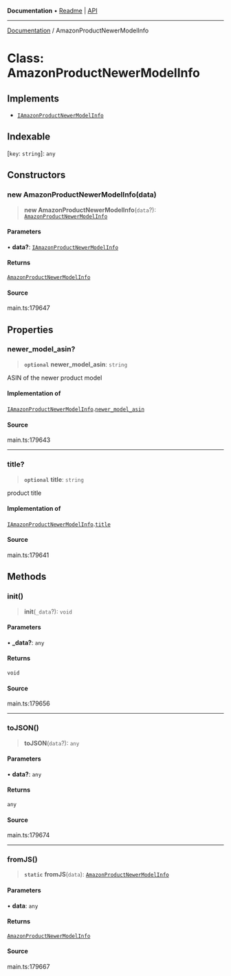 **Documentation** • [Readme](../README.md) \| [API](../globals.md)

***

[Documentation](../README.md) / AmazonProductNewerModelInfo

# Class: AmazonProductNewerModelInfo

## Implements

- [`IAmazonProductNewerModelInfo`](../interfaces/IAmazonProductNewerModelInfo.md)

## Indexable

 \[`key`: `string`\]: `any`

## Constructors

### new AmazonProductNewerModelInfo(data)

> **new AmazonProductNewerModelInfo**(`data`?): [`AmazonProductNewerModelInfo`](AmazonProductNewerModelInfo.md)

#### Parameters

• **data?**: [`IAmazonProductNewerModelInfo`](../interfaces/IAmazonProductNewerModelInfo.md)

#### Returns

[`AmazonProductNewerModelInfo`](AmazonProductNewerModelInfo.md)

#### Source

main.ts:179647

## Properties

### newer\_model\_asin?

> **`optional`** **newer\_model\_asin**: `string`

ASIN of the newer product model

#### Implementation of

[`IAmazonProductNewerModelInfo`](../interfaces/IAmazonProductNewerModelInfo.md).[`newer_model_asin`](../interfaces/IAmazonProductNewerModelInfo.md#newer_model_asin)

#### Source

main.ts:179643

***

### title?

> **`optional`** **title**: `string`

product title

#### Implementation of

[`IAmazonProductNewerModelInfo`](../interfaces/IAmazonProductNewerModelInfo.md).[`title`](../interfaces/IAmazonProductNewerModelInfo.md#title)

#### Source

main.ts:179641

## Methods

### init()

> **init**(`_data`?): `void`

#### Parameters

• **\_data?**: `any`

#### Returns

`void`

#### Source

main.ts:179656

***

### toJSON()

> **toJSON**(`data`?): `any`

#### Parameters

• **data?**: `any`

#### Returns

`any`

#### Source

main.ts:179674

***

### fromJS()

> **`static`** **fromJS**(`data`): [`AmazonProductNewerModelInfo`](AmazonProductNewerModelInfo.md)

#### Parameters

• **data**: `any`

#### Returns

[`AmazonProductNewerModelInfo`](AmazonProductNewerModelInfo.md)

#### Source

main.ts:179667
